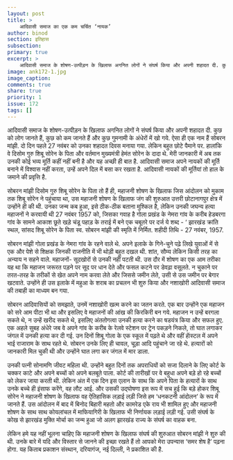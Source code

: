 ```yaml
---
layout: post
title: >
    आदिवासी समाज का एक कम चर्चित ‘नायक’
author: binod
section: इतिहास
subsection:
primary: true
excerpt: >
    आदिवासी समाज के शोषण-उत्पीड़न के खिलाफ अगनित लोगों ने संघर्ष किया और अपनी शहादत दी. कुछ को लोग जानते हैं, कुछ को कम जानते हैं और कुछ गुमनामी के अंधेरों में खो गये. ऐसा ही एक नाम हैं सोबरन मांझी.
image: ank172-1.jpg
image_caption: 
comments: true
share: true
priority: 1
issue: 172
tags: []
---
```


आदिवासी समाज के शोषण-उत्पीड़न के खिलाफ अगनित लोगों ने संघर्ष किया और अपनी शहादत दी. कुछ को लोग जानते हैं, कुछ को कम जानते हैं और कुछ गुमनामी के अंधेरों में खो गये. ऐसा ही एक नाम हैं सोबरन मांझी. दो दिन पहले 27 नवंबर को उनका शहादत दिवस मनाया गया. लेकिन बहुत छोटे पैमाने पर. हालांकि वे दिसोम गुरु शिबू सोरेन के पिता और वर्तमान मुख्यमंत्री हेमंत सोरेन के दादा थे. मेरी जानकारी में अब तक उनकी कोई भव्य मूर्ति कहीं नहीं बनी है और यह अच्छी ही बात है. आदिवासी समाज अपने नायकों की मूर्ति बनाने में विश्वास नहीं करता, उन्हें अपने दिल में बसा कर रखता है. आदिवासी नायकों की मूर्तियां तो हाल के जमाने की प्रवृत्ति है.

सोबरन मांझी दिसोम गुरु शिबू सोरेन के पिता तो हैं ही, महाजनी शोषण के खिलाफ जिस आंदोलन को मुकाम तक शिबू सोरेन ने पहुंचाया था, उस महाजनी शोषण के खिलाफ जंग की शुरुआत उत्तरी छोटानागपुर क्षेत्र में उन्होंने ही की थी. उनका जन्म कब हुआ, इसे ठीक-ठीक बताना मुश्किल है, लेकिन उनकी जघन्य हत्या महाजनों ने करवायी थी 27 नवंबर 1957 को, जिसका गवाह है गोला प्रखंड के नेमरा गांव के करीब हेडबरगा गांव के सामने आकाश छूते खड़े चंडू पहाड़ के तराई में बने एक चबूतरे पर दर्ज ये शब्द - ‘ झारखंड क्रांति स्थल, सांसद शिबू सोरेन के पिता स्व. सोबरन मांझी की स्मृति में निर्मित. शहीदी तिथि - 27 नवंबर, 1957.

सोबरन मांझी गोला प्रखंड के नेमरा गांव के रहने वाले थे. अपने इलाके के गिने-चुने पढ़े लिखे युवाओं में से एक और पेशे से शिक्षक जिनकी राजनीति में भी थोड़ी बहुत दखल थी. शांत, सौम्य लेकिन किसी तरह का अन्याय न सहने वाले. महाजनों- सूदखोरों से उनकी नहीं पटती थी. उस दौर में शोषण का एक आम तरीका यह था कि महाजन जरूरत पड़ने पर सूद पर धान देते और फसल कटने पर डेवढ़ा वसूलते. न चुकाने पर तरत-तरह के तरीकों से खेत अपने नाम करवा लेते और जिससे जमीन लेते, उसी से उस जमीन पर बेगार खटवाते. उन्होंने ही उस इलाके में महुआ के शराब का प्रचलन भी शुरु किया और नशाखोरी आदिवासी समाज की तबाही का माध्यम बन गया.

सोबरन आदिवासियों को समझाते, उनमें नशाखोरी खत्म करने का जतन करते. एक बार उन्होंने एक महाजन को सरे आम पीटा भी था और इसलिए वे महाजनों की आंख की किरकिरी बन गये. महाजन न उन्हें बरगला सकते थे, न उन्हें खरीद सकते थे, इसलिए अंततोगत्वा उनकी हत्या करने का षडयंत्र किया और सफल हुए. एक अहले सुबह अंधेरे जब वे अपने गांव के करीब के रेलवे स्टेशन पर ट्रेन पकड़ने निकले, तो घात लगाकर जंगल में उनकी हत्या कर दी गई. उन दिनों शिबू गोला के एक स्कूल में पढ़ते थे और वहीं हाॅस्टल में अपने भाई राजाराम के साथ रहते थे. सोबरन उनके लिए ही चावल, चूड़ा आदि पहुंचाने जा रहे थे. हत्यारों को जानकारी मिल चुकी थी और उन्होंने घात लगा कर जंगल में मार डाला.

उनकी पत्नी सोनामणि जीवट महिला थी. उन्होंने बहुत दिनों तक अपराधियों को सजा दिलाने के लिए कोर्ट के चक्कर काटे और अपने बच्चों को अपने बलबूते पाला. कोर्ट की तारीखों पर वे बहुधा अपने बड़े हो रहे बच्चों को लेकर जाया करती थी. लेकिन अंत में एक दिन इस एलान के साथ कि अपने पिता के हत्यारों के साथ उनके बच्चे ही इंसाफ करेंगे, वह लौट आई. और उसकी उद्घोषणा इस रूप में सच हुई कि बड़े होकर शिबू सोरेन ने महाजनी शोषण के खिलाफ वह ऐतिहासिक लड़ाई लड़ी जिसे हम ‘धनकटनी आंदोलन’ के रूप में जानते हैं. उस आंदोलन में बाद में बिनोद बिहारी महतो और कामरेड एके राय भी शामिल हुए और महाजनी शोषण के साथ साथ कोयलांचल में माफियागिरी के खिलाफ भी निर्णायक लड़ाई लड़ी गई. उसी संघर्ष के कोख से झारखंड मुक्ति मोर्चा का जन्म हुआ जो अलग झारखंड राज्य के संघर्ष का वाहक बना.

लेकिन हमे यह नहीं भूलना चाहिए कि महाजनी शोषण के खिलाफ संघर्ष की शुरुआत सोबरन मांझी ने शुरु की थी. उनके बारे में यदि और विस्तार से जानने की इच्छा रखते हैं तो आपको मेरा उपन्यास ‘समर शेष है’ पढ़ना होगा. यह किताब प्रकाशन संस्थान, दरियागंज, नई दिल्ली, ने प्रकाशित की है.